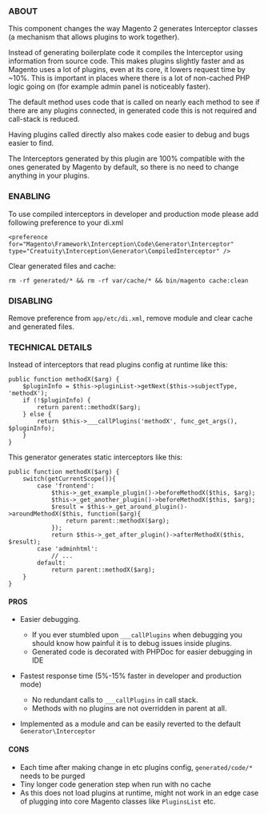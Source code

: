 ### ABOUT

This component changes the way Magento 2 generates Interceptor classes (a mechanism that allows plugins to work together).

Instead of generating boilerplate code it compiles the Interceptor using information from source code. 
This makes plugins slightly faster and as Magento uses a lot of plugins, even at its core, it lowers request time by ~10%.
This is important in places where there is a lot of non-cached PHP logic going on (for example admin panel is noticeably faster).

The default method uses code that is called on nearly each method to see if there are any plugins connected, in generated code this is not required and call-stack is reduced.

Having plugins called directly also makes code easier to debug and bugs easier to find.

The Interceptors generated by this plugin are 100% compatible with the ones generated by Magento by default, so there is no need to change anything in your plugins.

### ENABLING

To use compiled interceptors in developer and production mode please add following preference to your di.xml
```
<preference for="Magento\Framework\Interception\Code\Generator\Interceptor" type="Creatuity\Interception\Generator\CompiledInterceptor" />
```

Clear generated files and cache:

`rm -rf generated/* && rm -rf var/cache/* && bin/magento cache:clean`

### DISABLING

Remove preference from `app/etc/di.xml`, remove module and clear cache and generated files.

### TECHNICAL DETAILS 

Instead of interceptors that read plugins config at runtime like this:

```
public function methodX($arg) {
    $pluginInfo = $this->pluginList->getNext($this->subjectType, 'methodX');
    if (!$pluginInfo) {
        return parent::methodX($arg);
    } else {
        return $this->___callPlugins('methodX', func_get_args(), $pluginInfo);
    }
}
```

This generator generates static interceptors like this:


```
public function methodX($arg) {
    switch(getCurrentScope()){
        case 'frontend':
            $this->_get_example_plugin()->beforeMethodX($this, $arg);
            $this->_get_another_plugin()->beforeMethodX($this, $arg);
            $result = $this->_get_around_plugin()->aroundMethodX($this, function($arg){
                return parent::methodX($arg);
            });
            return $this->_get_after_plugin()->afterMethodX($this, $result);
        case 'adminhtml':
            // ...
        default:
            return parent::methodX($arg);
    }
}
```


#### PROS

* Easier debugging. 
  * If you ever stumbled upon `___callPlugins` when debugging you should know how painful it is to debug issues inside plugins.
  * Generated code is decorated with PHPDoc for easier debugging in IDE

* Fastest response time (5%-15% faster in developer and production mode)
  * No redundant calls to `___callPlugins` in call stack.
  * Methods with no plugins are not overridden in parent at all.
  
* Implemented as a module and can be easily reverted to the default `Generator\Interceptor`

#### CONS

* Each time after making change in etc plugins config, `generated/code/*` needs to be purged
* Tiny longer code generation step when run with no cache
* As this does not load plugins at runtime, might not work in an edge case of plugging into core Magento classes like `PluginsList` etc.
